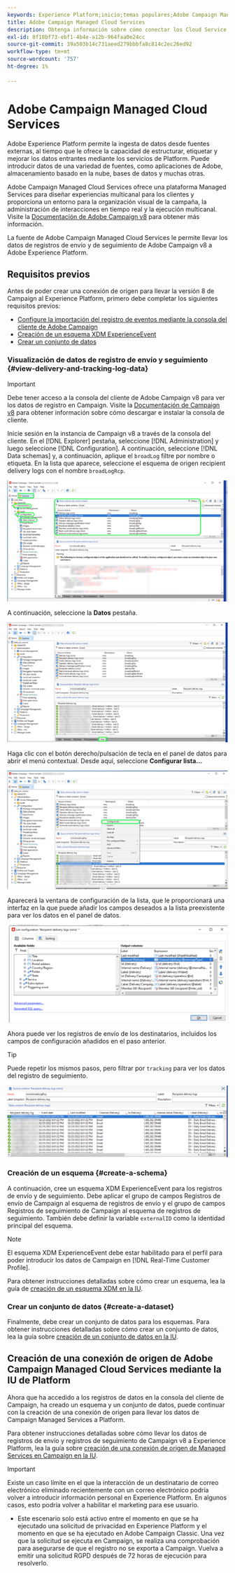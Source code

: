 ```yaml
---
keywords: Experience Platform;inicio;temas populares;Adobe Campaign Managed Cloud Services;campaña;servicios administrados de campaña
title: Adobe Campaign Managed Cloud Services
description: Obtenga información sobre cómo conectar los Cloud Service administrados de Campaign a Platform mediante la interfaz de usuario
exl-id: 8f18bf73-ebf1-4b4e-a12b-964faa0e24cc
source-git-commit: 39a503b14c731aeed279bbbfa8c814c2ec26ed92
workflow-type: tm+mt
source-wordcount: '757'
ht-degree: 1%

---
```


# Adobe Campaign Managed Cloud Services

Adobe Experience Platform permite la ingesta de datos desde fuentes externas, al tiempo que le ofrece la capacidad de estructurar, etiquetar y mejorar los datos entrantes mediante los servicios de Platform. Puede introducir datos de una variedad de fuentes, como aplicaciones de Adobe, almacenamiento basado en la nube, bases de datos y muchas otras.

Adobe Campaign Managed Cloud Services ofrece una plataforma Managed Services para diseñar experiencias multicanal para los clientes y proporciona un entorno para la organización visual de la campaña, la administración de interacciones en tiempo real y la ejecución multicanal. Visite la [Documentación de Adobe Campaign v8](https://experienceleague.adobe.com/docs/campaign/campaign-v8/campaign-home.html?lang=en) para obtener más información.

La fuente de Adobe Campaign Managed Cloud Services le permite llevar los datos de registros de envío y de seguimiento de Adobe Campaign v8 a Adobe Experience Platform.

## Requisitos previos

Antes de poder crear una conexión de origen para llevar la versión 8 de Campaign al Experience Platform, primero debe completar los siguientes requisitos previos:

* [Configure la importación del registro de eventos mediante la consola del cliente de Adobe Campaign](#view-delivery-and-tracking-log-data)
* [Creación de un esquema XDM ExperienceEvent](#create-a-schema)
* [Crear un conjunto de datos](#create-a-dataset)

### Visualización de datos de registro de envío y seguimiento {#view-delivery-and-tracking-log-data}

>[!IMPORTANT]
>
>Debe tener acceso a la consola del cliente de Adobe Campaign v8 para ver los datos de registro en Campaign. Visite la [Documentación de Campaign v8](https://experienceleague.adobe.com/docs/campaign/campaign-v8/deploy/connect.html?lang=en) para obtener información sobre cómo descargar e instalar la consola de cliente.

Inicie sesión en la instancia de Campaign v8 a través de la consola del cliente. En el [!DNL Explorer] pestaña, seleccione [!DNL Administration] y luego seleccione [!DNL Configuration]. A continuación, seleccione [!DNL Data schemas] y, a continuación, aplique el `broadLog` filtre por nombre o etiqueta. En la lista que aparece, seleccione el esquema de origen recipient delivery logs con el nombre `broadLogRcp`.

![La consola del cliente de Adobe Campaign v8 con la pestaña Explorer seleccionada, los nodos Administration, Configuration y Data schemas expandidos y el filtrado establecido en &quot;broad&quot;.](./images/campaign/explorer.png)

A continuación, seleccione la **Datos** pestaña.

![La consola del cliente de Adobe Campaign v8 con la pestaña de datos seleccionada.](./images/campaign/data.png)

Haga clic con el botón derecho/pulsación de tecla en el panel de datos para abrir el menú contextual. Desde aquí, seleccione **Configurar lista...**

![La consola del cliente de Adobe Campaign v8 con el menú contextual abierto y la opción Configure list seleccionada.](./images/campaign/configure.png)

Aparecerá la ventana de configuración de la lista, que le proporcionará una interfaz en la que puede añadir los campos deseados a la lista preexistente para ver los datos en el panel de datos.

![Una lista de configuraciones para los registros de envío de los destinatarios que se pueden añadir para su visualización.](./images/campaign/list-configuration.png)

Ahora puede ver los registros de envío de los destinatarios, incluidos los campos de configuración añadidos en el paso anterior.

>[!TIP]
>
>Puede repetir los mismos pasos, pero filtrar por `tracking` para ver los datos del registro de seguimiento.

![Los registros de envío de los destinatarios mostrados con información sobre su último nombre modificado, canal de envío, nombre de envío interno y etiqueta.](./images/campaign/recipient-delivery-logs.png)

### Creación de un esquema {#create-a-schema}

A continuación, cree un esquema XDM ExperienceEvent para los registros de envío y de seguimiento. Debe aplicar el grupo de campos Registros de envío de Campaign al esquema de registros de envío y el grupo de campos Registros de seguimiento de Campaign al esquema de registros de seguimiento. También debe definir la variable `externalID` como la identidad principal del esquema.

>[!NOTE]
>
>El esquema XDM ExperienceEvent debe estar habilitado para el perfil para poder introducir los datos de Campaign en [!DNL Real-Time Customer Profile].

Para obtener instrucciones detalladas sobre cómo crear un esquema, lea la guía de [creación de un esquema XDM en la IU](../../../xdm/tutorials/create-schema-ui.md).

### Crear un conjunto de datos {#create-a-dataset}

Finalmente, debe crear un conjunto de datos para los esquemas. Para obtener instrucciones detalladas sobre cómo crear un conjunto de datos, lea la guía sobre [creación de un conjunto de datos en la IU](../../../catalog/datasets/user-guide.md).

## Creación de una conexión de origen de Adobe Campaign Managed Cloud Services mediante la IU de Platform

Ahora que ha accedido a los registros de datos en la consola del cliente de Campaign, ha creado un esquema y un conjunto de datos, puede continuar con la creación de una conexión de origen para llevar los datos de Campaign Managed Services a Platform.

Para obtener instrucciones detalladas sobre cómo llevar los datos de registros de envío y registros de seguimiento de Campaign v8 a Experience Platform, lea la guía sobre [creación de una conexión de origen de Managed Services en Campaign en la IU](../../tutorials/ui/create/adobe-applications/campaign.md).

>[!IMPORTANT]
>
>Existe un caso límite en el que la interacción de un destinatario de correo electrónico eliminado recientemente con un correo electrónico podría volver a introducir información personal en Experience Platform. En algunos casos, esto podría volver a habilitar el marketing para ese usuario.
>
>* Este escenario solo está activo entre el momento en que se ha ejecutado una solicitud de privacidad en Experience Platform y el momento en que se ha ejecutado en Adobe Campaign Classic. Una vez que la solicitud se ejecuta en Campaign, se realiza una comprobación para asegurarse de que el registro no se exporta a Campaign. Vuelva a emitir una solicitud RGPD después de 72 horas de ejecución para resolverlo.